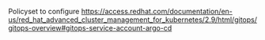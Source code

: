 Policyset to configure https://access.redhat.com/documentation/en-us/red_hat_advanced_cluster_management_for_kubernetes/2.9/html/gitops/gitops-overview#gitops-service-account-argo-cd

